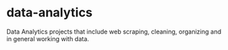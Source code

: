 # data-analytics
Data Analytics projects that include web scraping, cleaning, organizing and in general working with data.
